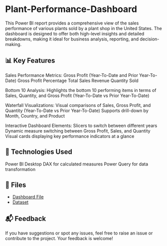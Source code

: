 # Plant-Performance-Dashboard
This Power BI report provides a comprehensive view of the sales performance of various plants sold by a plant shop in the United States. The dashboard is designed to offer both high-level insights and detailed breakdowns, making it ideal for business analysis, reporting, and decision-making.

## 📊 Key Features
Sales Performance Metrics:
Gross Profit (Year-To-Date and Prior Year-To-Date)
Gross Profit Percentage
Total Sales Revenue
Quantity Sold

Bottom 10 Analysis:
Highlights the bottom 10 performing items in terms of Sales, Quantity, and Gross Profit (Year-To-Date vs Prior Year-To-Date)

Waterfall Visualizations:
Visual comparisons of Sales, Gross Profit, and Quantity (Year-To-Date vs Prior Year-To-Date)
Supports drill-down by Month, Country, and Product

Interactive Dashboard Elements:
Slicers to switch between different years
Dynamic measure switching between Gross Profit, Sales, and Quantity
Visual cards displaying key performance indicators at a glance

## 🧰 Technologies Used
Power BI Desktop
DAX for calculated measures
Power Query for data transformation

## 📁 Files
- <a href="https://github.com/NanaQuashie/Plant-Performance-Dashboard/blob/main/Portfolio%20Project.pbix"> Dashboard File </a>
- <a href="https://github.com/NanaQuashie/Plant-Performance-Dashboard/blob/main/Plant_Project.xls"> Dataset </a>

## 📬 Feedback
If you have suggestions or spot any issues, feel free to raise an issue or contribute to the project. Your feedback is welcome!
